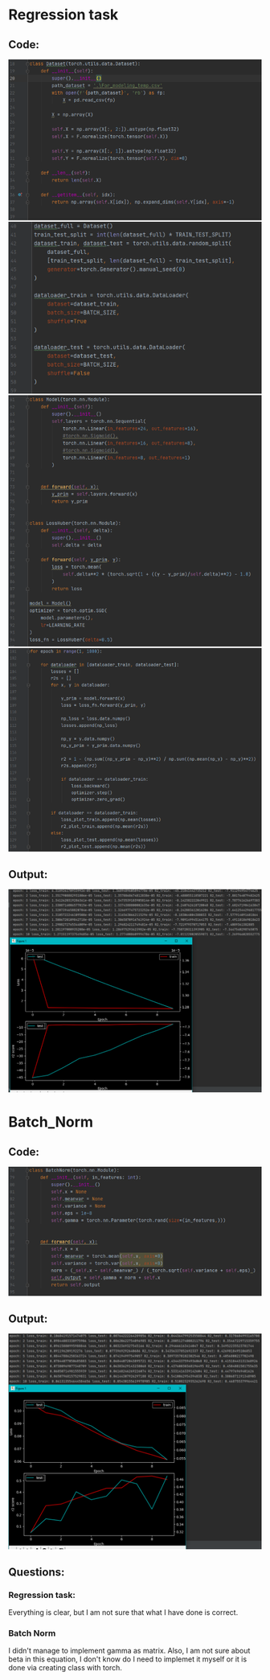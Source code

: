 # Regression task


## Code:
![](../Images/Work_5_Regression_Task_1.PNG)
![](../Images/Work_5_Regression_Task_2.PNG)
![](../Images/Work_5_Regression_Task_3.PNG)
![](../Images/Work_5_Regression_Task_4.PNG)


## Output:

![](../Images/Work_5_Regression_Task_Output.PNG)





# Batch_Norm


## Code:
![](../Images/Work_5_BatchNorm_1.PNG)


## Output:

![](../Images/Work_5_BatchNorm_Output.PNG)







## Questions:

### Regression task:

Everything is clear, but I am not sure that what I have done is correct.


### Batch Norm

I didn't manage to implement gamma as matrix. Also, I am not sure about beta in this equation, I don't know do I need to implemet it myself or it is done via creating class with torch.